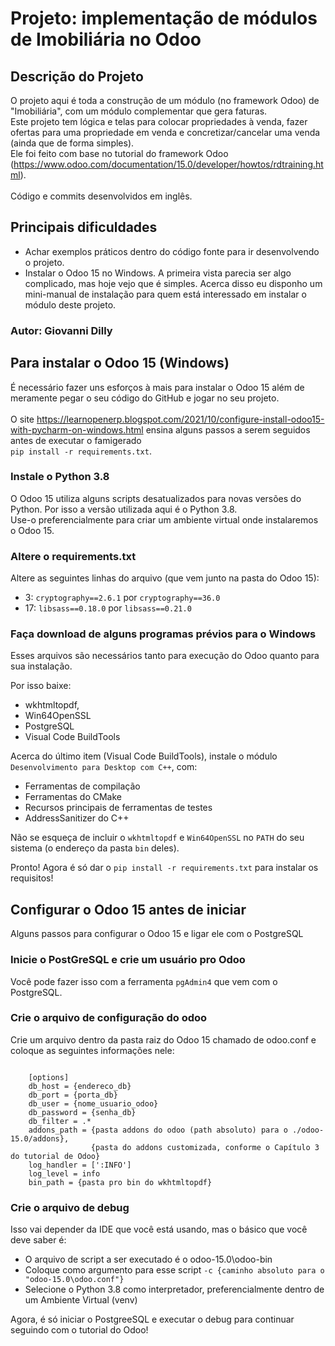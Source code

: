# Projeto: implementação de módulos de Imobiliária no Odoo
## Descrição do Projeto
O projeto aqui é toda a construção de um módulo (no framework Odoo) de "Imobiliária", com um módulo complementar que gera faturas.\
Este projeto tem lógica e telas para colocar propriedades à venda, fazer ofertas para uma propriedade em venda e concretizar/cancelar uma venda (ainda que de forma simples).\
Ele foi feito com base no tutorial do framework Odoo (https://www.odoo.com/documentation/15.0/developer/howtos/rdtraining.html).\
\
Código e commits desenvolvidos em inglês.

## Principais dificuldades
- Achar exemplos práticos dentro do código fonte para ir desenvolvendo o projeto.
- Instalar o Odoo 15 no Windows. A primeira vista parecia ser algo complicado, mas hoje vejo que é simples. Acerca disso eu disponho um mini-manual de instalação para quem está interessado em instalar o módulo deste projeto.

### Autor: Giovanni Dilly

## Para instalar o Odoo 15 (Windows)
É necessário fazer uns esforços à mais para instalar o Odoo 15 além de meramente pegar o seu código do GitHub e jogar no seu projeto.\
\
O site https://learnopenerp.blogspot.com/2021/10/configure-install-odoo15-with-pycharm-on-windows.html ensina alguns passos a serem seguidos antes de executar o famigerado\
`pip install -r requirements.txt`.

###  Instale  o Python 3.8
O Odoo 15 utiliza alguns scripts desatualizados para novas versões do Python. Por isso a versão utilizada aqui é o Python 3.8.
\
Use-o preferencialmente para criar um ambiente virtual onde instalaremos o Odoo 15.

### Altere o requirements.txt
Altere as seguintes linhas do arquivo (que vem junto na pasta do Odoo 15):

- 3: `cryptography==2.6.1` por `cryptography==36.0`
- 17: `libsass==0.18.0` por `libsass==0.21.0`

### Faça download de alguns programas prévios para o Windows 
Esses arquivos são necessários tanto para execução do Odoo quanto para sua instalação.

Por isso baixe:
- wkhtmltopdf, 
- Win64OpenSSL
- PostgreSQL
- Visual Code BuildTools

Acerca do último item (Visual Code BuildTools), instale o módulo `Desenvolvimento para Desktop com C++`, com:
- Ferramentas de compilação
- Ferramentas do  CMake
- Recursos principais de ferramentas de testes
- AddressSanitizer do C++

Não se esqueça de incluir o  `wkhtmltopdf` e  `Win64OpenSSL` no `PATH` do seu sistema (o endereço da pasta `bin` deles).

Pronto! Agora é só dar o `pip install -r requirements.txt` para instalar os requisitos!

##  Configurar o Odoo 15 antes de iniciar
Alguns passos para configurar o Odoo 15 e ligar ele com o PostgreSQL 

###  Inicie o PostGreSQL e crie um usuário pro Odoo
Você pode fazer isso com a ferramenta `pgAdmin4` que vem com o PostgreSQL.

### Crie o  arquivo de configuração do odoo
Crie um arquivo dentro da pasta raiz do Odoo 15 chamado de odoo.conf e coloque as seguintes informações nele:

<pre><code>
    [options]
    db_host = {endereco_db}
    db_port = {porta_db}
    db_user = {nome_usuario_odoo}
    db_password = {senha_db}
    db_filter = .*
    addons_path = {pasta addons do odoo (path absoluto) para o ./odoo-15.0/addons},
                  {pasta do addons customizada, conforme o Capítulo 3 do tutorial de Odoo}
    log_handler = [':INFO']
    log_level = info
    bin_path = {pasta pro bin do wkhtmltopdf}
</code></pre>

### Crie o arquivo de debug
Isso vai depender da IDE que você está usando, mas o básico que você deve saber é:
- O arquivo de script a ser executado é o odoo-15.0\odoo-bin
- Coloque como argumento para esse script `-c {caminho absoluto para o "odoo-15.0\odoo.conf"}`
- Selecione o Python 3.8 como interpretador, preferencialmente dentro de um Ambiente Virtual (venv)

Agora, é só iniciar o PostgreeSQL e executar o debug para continuar seguindo com o tutorial do Odoo!